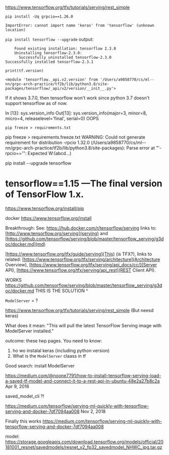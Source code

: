 
https://www.tensorflow.org/tfx/tutorials/serving/rest_simple

`pip install -Uq grpcio==1.26.0`

```
ImportError: cannot import name 'keras' from 'tensorflow' (unknown location)
```

`pip install tensorflow --upgrade`
output:
```
    Found existing installation: tensorflow 2.3.0
    Uninstalling tensorflow-2.3.0:
      Successfully uninstalled tensorflow-2.3.0
Successfully installed tensorflow-2.3.1
```


`print(tf.version)`
```
<module 'tensorflow._api.v2.version' from '/Users/a9858770/cs/ml--nn/grpc-arch-practice/tf2b/lib/python3.8/site-packages/tensorflow/_api/v2/version/__init__.py'>
```

If it shows 3.7.0, then tensorflow won't work since python 3.7 doesn't support tensorflow as of now.

In [13]: sys.version_info
Out[13]: sys.version_info(major=3, minor=8, micro=4, releaselevel='final', serial=0)
OOPS


`pip freeze > requirements.txt`

pip freeze > requirements.freeze.txt
WARNING: Could not generate requirement for distribution -rpcio 1.32.0 (/Users/a9858770/cs/ml--nn/grpc-arch-practice/tf2b/lib/python3.8/site-packages): Parse error at "'-rpcio=='": Expected W:(abcd...)


pip install --upgrade tensorflow


# tensorflow==1.15 —The final version of TensorFlow 1.x.
https://www.tensorflow.org/install/pip


docker
https://www.tensorflow.org/install



Breakthrough: See:
https://hub.docker.com/r/tensorflow/serving
links to: [http://www.tensorflow.org/serving](serving) and [https://github.com/tensorflow/serving/blob/master/tensorflow_serving/g3doc/docker.md](md)

[https://www.tensorflow.org/tfx/guide/serving](This) (is TFX?), links to related: [https://www.tensorflow.org/tfx/serving/architecture](Architecture Overview),
[https://www.tensorflow.org/tfx/serving/api_docs/cc/](Server API),
[https://www.tensorflow.org/tfx/serving/api_rest](REST Client API).


WORKS
https://github.com/tensorflow/serving/blob/master/tensorflow_serving/g3doc/docker.md
THIS IS THE SOLUTION ^

`ModelServer` = ?

https://www.tensorflow.org/tfx/tutorials/serving/rest_simple
(But neesd keras)

What does it mean:
    "This will pull the latest TensorFlow Serving image with ModelServer installed."


outcome: these twp pages.
You need to know:
1. ho wo instalal keras (including python version)
2. What is the `ModelServer` claass in tf



Good search: install ModelServer

https://medium.com/@noone7791/how-to-install-tensorflow-serving-load-a-saved-tf-model-and-connect-it-to-a-rest-api-in-ubuntu-48e2a27b8c2a
Apr 9, 2018

saved_model_cli
?!

https://medium.com/tensorflow/serving-ml-quickly-with-tensorflow-serving-and-docker-7df7094aa008
Nov 2, 2018

Finally this works
https://medium.com/tensorflow/serving-ml-quickly-with-tensorflow-serving-and-docker-7df7094aa008


model:
https://storage.googleapis.com/download.tensorflow.org/models/official/20181001_resnet/savedmodels/resnet_v2_fp32_savedmodel_NHWC_jpg.tar.gz
